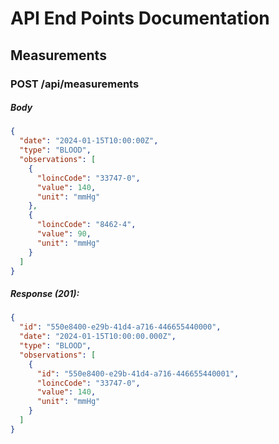 # API End Points Documentation

## Measurements

### POST /api/measurements

##### Body

```json
{
  "date": "2024-01-15T10:00:00Z",
  "type": "BLOOD",
  "observations": [
    {
      "loincCode": "33747-0",
      "value": 140,
      "unit": "mmHg"
    },
    {
      "loincCode": "8462-4",
      "value": 90,
      "unit": "mmHg"
    }
  ]
}
```

##### Response (201):

```json
{
  "id": "550e8400-e29b-41d4-a716-446655440000",
  "date": "2024-01-15T10:00:00.000Z",
  "type": "BLOOD",
  "observations": [
    {
      "id": "550e8400-e29b-41d4-a716-446655440001",
      "loincCode": "33747-0",
      "value": 140,
      "unit": "mmHg"
    }
  ]
}
```
